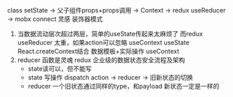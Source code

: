 class setState -> 父子组件props+props调用 -> Context -> redux useReducer -> mobx connect 灵感 装饰器模式
1. 当数据流动层次超过两层，简单的useState传起来太麻烦了
而redux useReducer 太重，如果action可以忽略 useContext
useState React.createContext结合 数据模板+实际操作
useContext
2. reducer 函数是灵魂
    redux 企业级的数据状态安全流程及架构
    - state读可以，但不能写
    - state 写操作 dispatch action -> reducer -> 旧新状态的切换
    - reducer 一个旧状态通过同样的type，和payload 新状态一定是一样的